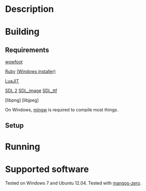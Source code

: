 Description
===========



Building
========

Requirements
------------

[wowfoot](https://github.com/Masken3/wowfoot)

[Ruby](https://www.ruby-lang.org/en/) [(Windows installer)](http://rubyinstaller.org/)

[LuaJIT](http://luajit.org/)

[SDL 2](http://libsdl.org/)
[SDL_image](http://www.libsdl.org/projects/SDL_image/)
[SDL_ttf](http://www.libsdl.org/projects/SDL_ttf/)

[libpng]
[libjpeg]

On Windows, [mingw](http://mingw.org/) is required to compile most things.


Setup
-----


Running
=======


Supported software
==================

Tested on Windows 7 and Ubuntu 12.04.
Tested with [mangos-zero](https://github.com/mangoszero).
